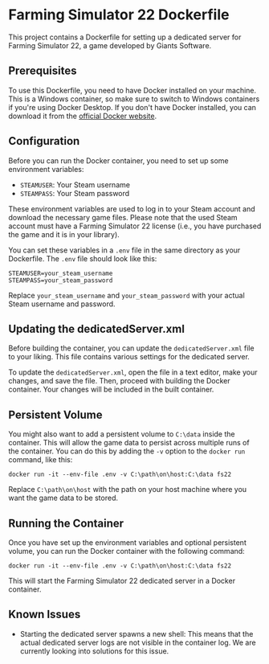 # Farming Simulator 22 Dockerfile

This project contains a Dockerfile for setting up a dedicated server for Farming Simulator 22, a game developed by Giants Software.

## Prerequisites

To use this Dockerfile, you need to have Docker installed on your machine. This is a Windows container, so make sure to switch to Windows containers if you're using Docker Desktop. If you don't have Docker installed, you can download it from the [official Docker website](https://www.docker.com/products/docker-desktop).

## Configuration

Before you can run the Docker container, you need to set up some environment variables:

* ``STEAMUSER``: Your Steam username
* ``STEAMPASS``: Your Steam password

These environment variables are used to log in to your Steam account and download the necessary game files. Please note that the used Steam account must have a Farming Simulator 22 license (i.e., you have purchased the game and it is in your library).

You can set these variables in a `.env` file in the same directory as your Dockerfile. The `.env` file should look like this:

```.env
STEAMUSER=your_steam_username
STEAMPASS=your_steam_password
```

Replace ``your_steam_username`` and ``your_steam_password`` with your actual Steam username and password.

## Updating the dedicatedServer.xml

Before building the container, you can update the `dedicatedServer.xml` file to your liking. This file contains various settings for the dedicated server.

To update the `dedicatedServer.xml`, open the file in a text editor, make your changes, and save the file. Then, proceed with building the Docker container. Your changes will be included in the built container.

## Persistent Volume

You might also want to add a persistent volume to ``C:\data`` inside the container. This will allow the game data to persist across multiple runs of the container. You can do this by adding the ``-v`` option to the ``docker run`` command, like this:

``docker run -it --env-file .env -v C:\path\on\host:C:\data fs22``

Replace ``C:\path\on\host`` with the path on your host machine where you want the game data to be stored.

## Running the Container

Once you have set up the environment variables and optional persistent volume, you can run the Docker container with the following command:

``docker run -it --env-file .env -v C:\path\on\host:C:\data fs22``

This will start the Farming Simulator 22 dedicated server in a Docker container.

## Known Issues

* Starting the dedicated server spawns a new shell: This means that the actual dedicated server logs are not visible in the container log. We are currently looking into solutions for this issue.
